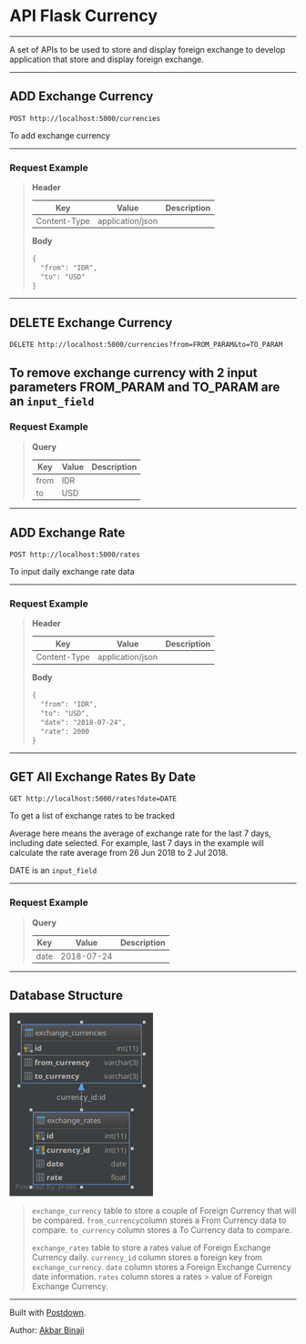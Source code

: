 # API Flask Currency

----------------

A set of APIs to be used to store and display foreign exchange to develop application that store and display foreign exchange.

----------------

## ADD Exchange Currency

```
POST http://localhost:5000/currencies
```

To add exchange currency


----------------

### Request Example

> 
> **Header**
> 
> |Key|Value|Description|
> |---|---|---|
> |Content-Type|application/json||
> 
> **Body**
> 
> ```
> {
> 	"from": "IDR",
> 	"to": "USD"
> }
> ```
> 
> 

----------------

## DELETE Exchange Currency

```
DELETE http://localhost:5000/currencies?from=FROM_PARAM&to=TO_PARAM
```

To remove exchange currency with 2 input parameters 
FROM_PARAM and TO_PARAM are an `input_field`
----------------

### Request Example

> 
> **Query**
> 
> |Key|Value|Description|
> |---|---|---|
> |from|IDR||
> |to|USD||
> 
> 

----------------

## ADD Exchange Rate

```
POST http://localhost:5000/rates
```

To input daily exchange rate data


----------------

### Request Example

> 
> **Header**
> 
> |Key|Value|Description|
> |---|---|---|
> |Content-Type|application/json||
> 
> **Body**
> 
> ```
> {
> 	"from": "IDR",
> 	"to": "USD",
> 	"date": "2018-07-24",
> 	"rate": 2000
> }
> ```
> 
> 

----------------

## GET All Exchange Rates By Date

```
GET http://localhost:5000/rates?date=DATE
```

To get a list of exchange rates to be tracked

Average here means the average of exchange rate for the last 7 days, including date selected. For example, last 7 days in the example will
calculate the rate average from 26 Jun 2018 to 2 Jul 2018.

DATE is an `input_field`



----------------

### Request Example

> 
> **Query**
> 
> |Key|Value|Description|
> |---|---|---|
> |date|2018-07-24||
> 
> 

----------------
## Database Structure

![alt text](https://raw.githubusercontent.com/akbarb24/api_exchange_rates/master/doc/database_structure.png)

> `exchange_currency` table to store a couple of Foreign Currency that will be compared. `from_currency`column stores a From Currency data to compare. `to_currency` column stores a To Currency data to compare.
>
> `exchange_rates` table to store a rates value of Foreign Exchange Currency daily. `currency_id` column stores a foreign key  from `exchange_currency`. `date` column stores a Foreign Exchange Currency date information. `rates` column stores a rates > value of Foreign Exchange Currency.
----------------

Built with [Postdown][PyPI].

Author: [Akbar Binaji](https://github.com/akbarb24)

[PyPI]:    https://pypi.python.org/pypi/Postdown
